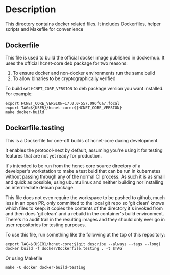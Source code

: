 # Description

This directory contains docker related files. It includes Dockerfiles,
helper scripts and Makefile for convenience

## Dockerfile

This file is used to build the official docker image published in dockerhub.
It uses the official hcnet-core deb package for two reasons:
1. To ensure docker and non-docker environments run the same build
2. To allow binaries to be cryptographically verified

To build set `HCNET_CORE_VERSION` to deb package version you want installed.
For example:
```
export HCNET_CORE_VERSION=17.0.0-557.096f6a7.focal
export TAG=${USER}/hcnet-core:${HCNET_CORE_VERSION}
make docker-build
```

## Dockerfile.testing

This is a Dockerfile for one-off builds of hcnet-core during development.

It enables the protocol-next by default, assuming you're using it for
testing features that are not yet ready for production.

It's intended to be run from the hcnet-core source directory of a
developer's workstation to make a test buid that can be run in kubernetes
without passing through any of the normal CI process. As such it is as small
and quick as possible, using ubuntu linux and neither building nor installing
an intermediate debian package.

This file does not even require the workspace to be pushed to github, much
less in an open PR, only committed to the local git repo so 'git clean' knows
which files to keep: it copies the contents of the directory it's invoked from
and then does 'git clean' and a rebuild in the container's build environment.
There's no audit trail in the resulting images and they should only ever go in
user repositories for testing purposes.

To use this file, run something like the following at the top of this repository:
```
export TAG=${USER}/hcnet-core:$(git describe --always --tags --long)
docker build -f docker/Dockerfile.testing . -t $TAG
```

Or using Makefile
```
make -C docker docker-build-testing
```
